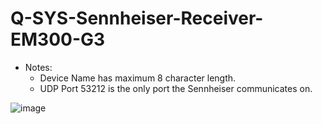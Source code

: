 # Q-SYS-Sennheiser-Receiver-EM300-G3

- Notes:
  - Device Name has maximum 8 character length.
  - UDP Port 53212 is the only port the Sennheiser communicates on.

![image](https://user-images.githubusercontent.com/98933978/209020794-277b4bba-486b-4aab-934d-09f212351d97.png)

